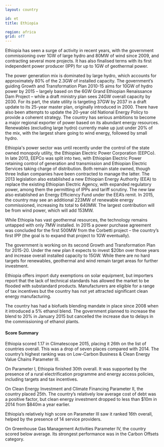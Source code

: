 ```yaml
---
layout: country

id: et
title: Ethiopia

region: africa
grid: off
---
```

Ethiopia has seen a surge of activity in recent years, with the government commissioning over 1GW of large hydro and 80MW of wind since 2009, and contracting several more projects. It has also finalised terms with its first independent power producer (IPP) for up to 1GW of geothermal power.

The power generation mix is dominated by large hydro, which accounts for approximately 80% of the 2.3GW of installed capacity. The government’s guiding Growth and Transformation Plan 2010-15 aims for 10GW of hydro power by 2015 – largely based on the 6GW Grand Ethiopian Renaissance Dam Project – while a draft ministry plan sees 24GW overall capacity by 2030. For its part, the state utility is targeting 37GW by 2037 in a draft update to its 25-year master plan, originally introduced in 2000. There have also been attempts to update the 20-year old National Energy Policy to provide a coherent strategy. The country has serious ambitions to become a major regional exporter of power based on its abundant energy resources. Renewables (excluding large hydro) currently make up just under 20% of the mix, with the largest share going to wind energy, followed by small hydro.

Ethiopia's power sector was until recently under the control of the state owned monopoly utility, the Ethiopian Electric Power Corporation (EEPCo). In late 2013, EEPCo was split into two, with Ethiopian Electric Power retaining control of generation and transmission and Ethiopian Electric Services taking charge of distribution. Both remain state owned, though three Indian companies have been contracted to manage the latter. The 2013 legislation also established a new Ethiopian Energy Authority (EEA) to replace the existing Ethiopian Electric Agency, with expanded regulatory power, among them the permitting of IPPs and tariff scrutiny. The new law also established an Energy Efficiency Fund under the EEA’s remit.
In 2015, the country may see an additional 223MW of renewable energy commissioned, increasing its total to 640MW. The largest contribution will be from wind power, which will add 153MW. 

While Ethiopia has vast geothermal resources, the technology remains untapped with only 7MW installed. In 2015 a power purchase agreement was concluded for the first 500MW from the Corbetti project – the country’s first IPP (the goal is to expand that project to 1GW eventually). 

The government is working on its second Growth and Transformation Plan for 2015-20. Under the new plan it expects to invest $20bn over those years and increase overall installed capacity to 15GW. While there are no hard targets for renewables, geothermal and wind remain target areas for further investment.

Ethiopia offers import duty exemptions on solar equipment, but importers report that the lack of technical standards has allowed the market to be flooded with substandard products. Manufacturers are eligible for a range of tax incentives but the country has not yet attracted significant clean energy manufacturing. 

The country has had a biofuels blending mandate in place since 2008 when it introduced a 5% ethanol blend. The government planned to increase the blend to 20% in January 2015 but cancelled the increase due to delays in the commissioning of ethanol plants.

#### Score Summary

Ethiopia scored 1.17 in Climatescope 2015, placing it 26th on the list of countries overall. This was a drop of seven places compared with 2014. The country’s highest ranking was on Low-Carbon Business & Clean Energy Value Chains Parameter III.

On Parameter I, Ethiopia finished 30th overall. It was supported by the presence of a rural electrification programme and energy access policies, including targets and tax incentives. 

On Clean Energy Investment and Climate Financing Parameter II, the country placed 25th. The country’s relatively low average cost of debt was a positive factor, but clean energy investment dropped to less than $10m in 2014 from $840m a year earlier. 

Ethiopia’s relatively high score on Parameter III saw it ranked 16th overall, helped by the presence of 14 service providers.

On Greenhouse Gas Management Activities Parameter IV, the country scored below average. Its strongest performance was in the Carbon Offsets category. 
